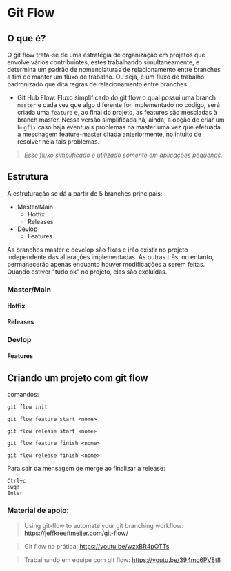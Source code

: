 # Git Flow

## O que é?

O git flow trata-se de uma estratégia de organização em projetos que envolve vários contribuintes, estes trabalhando simultaneamente, e determina um padrão de nomenclaturas de relacionamento entre branches a fim de manter um fluxo de trabalho.  Ou seja, é um fluxo de trabalho padronizado que dita regras de relacionamento entre branches. 

* Git Hub Flow: Fluxo simplificado do git flow o qual possui uma branch ``master`` e cada vez que algo diferente for implementado no código, será criada uma ``feature`` e, ao final do projeto, as features são mescladas à branch master. Nessa versão simplificada há, ainda, a opção de criar um ``bugfix`` caso haja eventuais problemas na master uma vez que efetuada a meschagem feature-master citada anteriormente, no intuito de resolver nela tais problemas. 

> *Esse fluxo simplificado é utilizado somente em aplicações pequenas.*

## Estrutura

A estruturação se dá a partir de 5 branches principais:

* Master/Main
  * Hotfix
  * Releases
* Devlop
  * Features

As branches master e develop são fixas e irão existir no projeto independente das alterações implementadas. As outras três, no entanto, permanecerão apenas enquanto houver modificações a serem feitas. Quando estiver "tudo ok" no projeto, elas são excluídas. 

### Master/Main

#### Hotfix

#### Releases

### Devlop

#### Features

## Criando um projeto com git flow

comandos:

``git flow init``

``git flow feature start <nome>``

``git flow release start <nome>``

``git flow feature finish <nome>``

``git flow release finish <nome>``

Para sair da mensagem de merge ao finalizar a release:

```
Ctrl+c
:wq!
Enter
```

### Material de apoio:

> Using git-flow to automate your git branching workflow: https://jeffkreeftmeijer.com/git-flow/

> Git flow na prática: https://youtu.be/wzxBR4pOTTs

> Trabalhando em equipe com git flow: https://youtu.be/394mc6PV8t8
